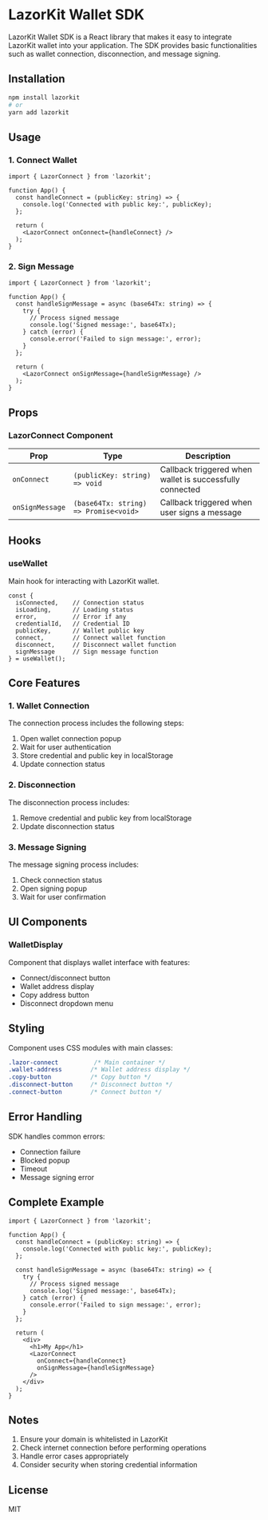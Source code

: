 # LazorKit Wallet SDK

LazorKit Wallet SDK is a React library that makes it easy to integrate LazorKit wallet into your application. The SDK provides basic functionalities such as wallet connection, disconnection, and message signing.

## Installation

```bash
npm install lazorkit
# or
yarn add lazorkit
```

## Usage

### 1. Connect Wallet

```tsx
import { LazorConnect } from 'lazorkit';

function App() {
  const handleConnect = (publicKey: string) => {
    console.log('Connected with public key:', publicKey);
  };

  return (
    <LazorConnect onConnect={handleConnect} />
  );
}
```

### 2. Sign Message

```tsx
import { LazorConnect } from 'lazorkit';

function App() {
  const handleSignMessage = async (base64Tx: string) => {
    try {
      // Process signed message
      console.log('Signed message:', base64Tx);
    } catch (error) {
      console.error('Failed to sign message:', error);
    }
  };

  return (
    <LazorConnect onSignMessage={handleSignMessage} />
  );
}
```

## Props

### LazorConnect Component

| Prop | Type | Description |
|------|------|-------------|
| `onConnect` | `(publicKey: string) => void` | Callback triggered when wallet is successfully connected |
| `onSignMessage` | `(base64Tx: string) => Promise<void>` | Callback triggered when user signs a message |

## Hooks

### useWallet

Main hook for interacting with LazorKit wallet.

```tsx
const {
  isConnected,    // Connection status
  isLoading,      // Loading status
  error,          // Error if any
  credentialId,   // Credential ID
  publicKey,      // Wallet public key
  connect,        // Connect wallet function
  disconnect,     // Disconnect wallet function
  signMessage     // Sign message function
} = useWallet();
```

## Core Features

### 1. Wallet Connection

The connection process includes the following steps:
1. Open wallet connection popup
2. Wait for user authentication
3. Store credential and public key in localStorage
4. Update connection status

### 2. Disconnection

The disconnection process includes:
1. Remove credential and public key from localStorage
2. Update disconnection status

### 3. Message Signing

The message signing process includes:
1. Check connection status
2. Open signing popup
3. Wait for user confirmation

## UI Components

### WalletDisplay

Component that displays wallet interface with features:
- Connect/disconnect button
- Wallet address display
- Copy address button
- Disconnect dropdown menu

## Styling

Component uses CSS modules with main classes:

```css
.lazor-connect          /* Main container */
.wallet-address        /* Wallet address display */
.copy-button           /* Copy button */
.disconnect-button     /* Disconnect button */
.connect-button        /* Connect button */
```

## Error Handling

SDK handles common errors:
- Connection failure
- Blocked popup
- Timeout
- Message signing error

## Complete Example

```tsx
import { LazorConnect } from 'lazorkit';

function App() {
  const handleConnect = (publicKey: string) => {
    console.log('Connected with public key:', publicKey);
  };

  const handleSignMessage = async (base64Tx: string) => {
    try {
      // Process signed message
      console.log('Signed message:', base64Tx);
    } catch (error) {
      console.error('Failed to sign message:', error);
    }
  };

  return (
    <div>
      <h1>My App</h1>
      <LazorConnect 
        onConnect={handleConnect}
        onSignMessage={handleSignMessage}
      />
    </div>
  );
}
```

## Notes

1. Ensure your domain is whitelisted in LazorKit
2. Check internet connection before performing operations
3. Handle error cases appropriately
4. Consider security when storing credential information

## License

MIT
